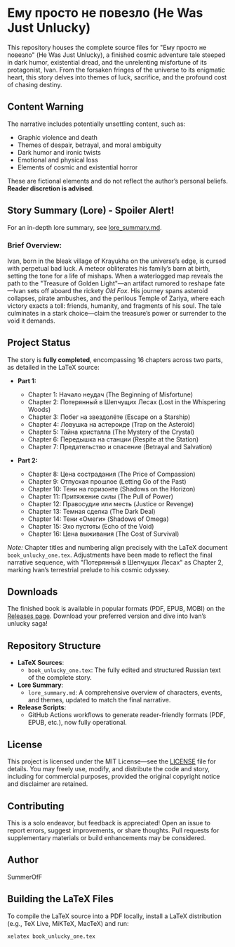 # Ему просто не повезло (He Was Just Unlucky)

This repository houses the complete source files for "Ему просто не повезло" (He Was Just Unlucky), a finished cosmic adventure tale steeped in dark humor, existential dread, and the unrelenting misfortune of its protagonist, Ivan. From the forsaken fringes of the universe to its enigmatic heart, this story delves into themes of luck, sacrifice, and the profound cost of chasing destiny.

## Content Warning
The narrative includes potentially unsettling content, such as:
- Graphic violence and death
- Themes of despair, betrayal, and moral ambiguity
- Dark humor and ironic twists
- Emotional and physical loss
- Elements of cosmic and existential horror

These are fictional elements and do not reflect the author’s personal beliefs. **Reader discretion is advised**.

## Story Summary (Lore) - Spoiler Alert!
For an in-depth lore summary, see [lore_summary.md](lore_summary.md).

### Brief Overview:
Ivan, born in the bleak village of Krayukha on the universe’s edge, is cursed with perpetual bad luck. A meteor obliterates his family’s barn at birth, setting the tone for a life of mishaps. When a waterlogged map reveals the path to the "Treasure of Golden Light"—an artifact rumored to reshape fate—Ivan sets off aboard the rickety *Old Fox*. His journey spans asteroid collapses, pirate ambushes, and the perilous Temple of Zariya, where each victory exacts a toll: friends, humanity, and fragments of his soul. The tale culminates in a stark choice—claim the treasure’s power or surrender to the void it demands.

## Project Status
The story is **fully completed**, encompassing 16 chapters across two parts, as detailed in the LaTeX source:

- **Part 1:**
  - Chapter 1: Начало неудач (The Beginning of Misfortune)
  - Chapter 2: Потерянный в Шепчущих Лесах (Lost in the Whispering Woods)
  - Chapter 3: Побег на звездолёте (Escape on a Starship)
  - Chapter 4: Ловушка на астероиде (Trap on the Asteroid)
  - Chapter 5: Тайна кристалла (The Mystery of the Crystal)
  - Chapter 6: Передышка на станции (Respite at the Station)
  - Chapter 7: Предательство и спасение (Betrayal and Salvation)

- **Part 2:**
  - Chapter 8: Цена сострадания (The Price of Compassion)
  - Chapter 9: Отпуская прошлое (Letting Go of the Past)
  - Chapter 10: Тени на горизонте (Shadows on the Horizon)
  - Chapter 11: Притяжение силы (The Pull of Power)
  - Chapter 12: Правосудие или месть (Justice or Revenge)
  - Chapter 13: Темная сделка (The Dark Deal)
  - Chapter 14: Тени «Омеги» (Shadows of Omega)
  - Chapter 15: Эхо пустоты (Echo of the Void)
  - Chapter 16: Цена выживания (The Cost of Survival)

*Note:* Chapter titles and numbering align precisely with the LaTeX document `book_unlucky_one.tex`. Adjustments have been made to reflect the final narrative sequence, with "Потерянный в Шепчущих Лесах" as Chapter 2, marking Ivan’s terrestrial prelude to his cosmic odyssey.

## Downloads
The finished book is available in popular formats (PDF, EPUB, MOBI) on the [Releases page](https://github.com/summeroff/unlucky_one/releases). Download your preferred version and dive into Ivan’s unlucky saga!

## Repository Structure
- **LaTeX Sources**:
  - `book_unlucky_one.tex`: The fully edited and structured Russian text of the complete story.
- **Lore Summary**:
  - `lore_summary.md`: A comprehensive overview of characters, events, and themes, updated to match the final narrative.
- **Release Scripts**:
  - GitHub Actions workflows to generate reader-friendly formats (PDF, EPUB, etc.), now fully operational.

## License
This project is licensed under the MIT License—see the [LICENSE](LICENSE) file for details. You may freely use, modify, and distribute the code and story, including for commercial purposes, provided the original copyright notice and disclaimer are retained.

## Contributing
This is a solo endeavor, but feedback is appreciated! Open an issue to report errors, suggest improvements, or share thoughts. Pull requests for supplementary materials or build enhancements may be considered.

## Author
SummerOfF

## Building the LaTeX Files
To compile the LaTeX source into a PDF locally, install a LaTeX distribution (e.g., TeX Live, MiKTeX, MacTeX) and run:

```bash
xelatex book_unlucky_one.tex
```